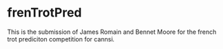 # frenTrotPred

This is the submission of James Romain and Bennet Moore for the french trot prediciton competition for cannsi.
